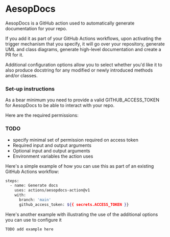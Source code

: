 # AesopDocs
AesopDocs is a GitHub action used to automatically generate documentation for your repo. 

If you add it as part of your GitHub Actions workflows, upon activating the trigger mechanism
that you specify, it will go over your repository, generate UML and class diagrams, generate 
high-level documentation and create a PR for it. 

Additional configuration options allow you to select whether you'd like it to also produce docstring
for any modified or newly introduced methods and/or classes.

### Set-up instructions
As a bear minimum you need to provide a valid GITHUB_ACCESS_TOKEN for AesopDocs to be able to interact
with your repo. 

Here are the required permissions:
### TODO
- specify minimal set of permission required on access token
- Required input and output arguments
- Optional input and output arguments
- Environment variables the action uses

Here's a simple example of how you can use this as part of an existing GitHub Actions workflow:
```bash
steps:
  - name: Generate docs
    uses: actions/aesopdocs-action@v1
    with: 
      branch: 'main'
      github_access_token: ${{ secrets.ACCESS_TOKEN }}
```

Here's another example with illustrating the use of the additional options you can use to configure it
```bash
TODO add example here
```